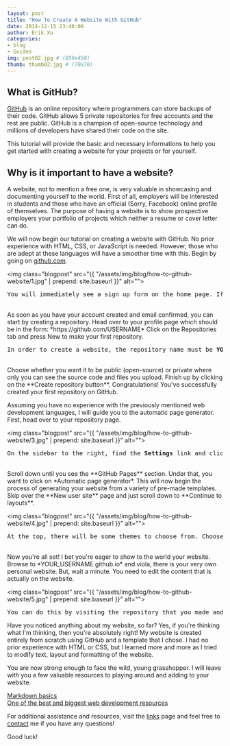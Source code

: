 ```yaml
---
layout: post
title: "How To Create A Website With GitHub"
date: 2014-12-15 23:46:00
author: Erik Xu
categories: 
- blog
- Guides
img: post02.jpg # (850x450)
thumb: thumb02.jpg # (70x70)
---
```

## What is GitHub?
[GitHub](https://www.github.com) is an online repository where programmers can store backups of their code. GitHub allows 5 private repositories for free accounts and the rest are public. GitHub is a champion of open-source technology and millions of developers have shared their code on the site.

This tutorial will provide the basic and necessary informations to help you get started with creating a website for your projects or for yourself.
<!--more-->
## Why is it important to have a website?
A website, not to mention a free one, is very valuable in showcasing and documenting yourself to the world. First of all, employers will be interested in students and those who have an official (Sorry, Facebook) online profile of themselves. The purpose of having a website is to show prospective employers your portfolio of projects which neither a resume or cover letter can do.

We will now begin our tutorial on creating a website with GitHub. No prior experience with HTML, CSS, or JavaScript is needed. However, those who are adept at these languages will have a smoother time with this.
Begin by going on [github.com](https://www.github.com).


<img class="blogpost" src="{{ "/assets/img/blog/how-to-github-website/1.jpg" | prepend: site.baseurl }}" alt="">
<pre>You will immediately see a sign up form on the home page. If not, visit <a href="https://github.com/join">here</a> to create an account.</pre>

<br>
As soon as you have your account created and email confirmed, you can start by creating a repository.
Head over to your profile page which should be in the form: *https://github.com/USERNAME*
Click on the Repositories tab and press New to make your first repository.
<br>
<img class="blogpost" src="{{ "/assets/img/blog/how-to-github-website/2.jpg" | prepend: site.baseurl }}" alt="">
<pre>In order to create a website, the repository name must be <b>YOUR_USERNAME.github.io</b></pre>

<br>
Choose  whether you want it to be public (open-source) or private where only you can see the source code and files you upload.
Finish up by clicking on the **Create repository button**. Congratulations! You've successfully created your first repository on GitHub.

Assuming you have no experience with the previously mentioned web development languages, I will guide you to the automatic page generator. First, head over to your repository page.


<img class="blogpost" src="{{ "/assets/img/blog/how-to-github-website/3.jpg" | prepend: site.baseurl }}" alt="">
<pre>On the sidebar to the right, find the <b>Settings</b> link and click on it. Don't fear the myriad of settings that you see.</pre>

<br>
Scroll down until you see the **GitHub Pages** section. Under that, you want to click on *Automatic page generator*. This will now begin the process of generating your website from a variety of pre-made templates. Skip over the **New user site** page and just scroll down to **Continue to layouts**.


<img class="blogpost" src="{{ "/assets/img/blog/how-to-github-website/4.jpg" | prepend: site.baseurl }}" alt="">
<pre>At the top, there will be some themes to choose from. Choose whichever one you like and press <b>Publish page</b>.</pre>

<br>
Now you're all set! I bet you're eager to show to the world your website. Browse to *YOUR_USERNAME.github.io* and viola, there is your very own personal website. But, wait a minute. You need to edit the content that is actually on the website.


<img class="blogpost" src="{{ "/assets/img/blog/how-to-github-website/5.jpg" | prepend: site.baseurl }}" alt="">
<pre>You can do this by visiting the repository that you made and clicking on <i>index.html</i> which is the file containing all the text that you saw earlier. Utilize <b>ctrl+f</b> to find what you want to edit.</pre>

Have you noticed anything about my website, so far? Yes, if you're thinking what I'm thinking, then you're absolutely right! My website is created entirely from scratch using GitHub and a template that I chose. I had no prior experience with HTML or CSS, but I learned more and more as I tried to modify text, layout and formatting of the website.

You are now strong enough to face the wild, young grasshopper. I will leave with you a few valuable resources to playing around and adding to your website.

[Markdown basics](https://help.github.com/articles/markdown-basics/)<br>
[One of the best and biggest web development resources](http://www.w3schools.com/)

For additional assistance and resources, visit the [links](http://xueyj.github.io/engmentor101/links/) page and feel free to [contact](mailto:dixu@ucsd.edu) me if you have any questions!

Good luck!
